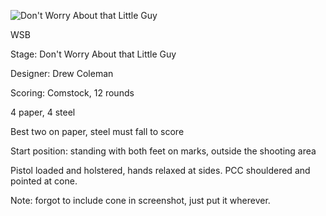 ![Don't Worry About that Little Guy](https://github.com/bagellord/USPSA-Stages/blob/master/11-15%20rounds/Don't%20Worry%20About%20that%20Little%20Guy%20-%2012%20rounds%20-%20Comstock/Don't%20Worry%20About%20that%20Little%20Guy.png)

WSB

Stage: Don't Worry About that Little Guy

Designer: Drew Coleman

Scoring: Comstock, 12 rounds

4 paper, 4 steel

Best two on paper, steel must fall to score

Start position: standing with both feet on marks, outside the shooting area

Pistol loaded and holstered, hands relaxed at sides. PCC shouldered and pointed at cone.


Note: forgot to include cone in screenshot, just put it wherever.
